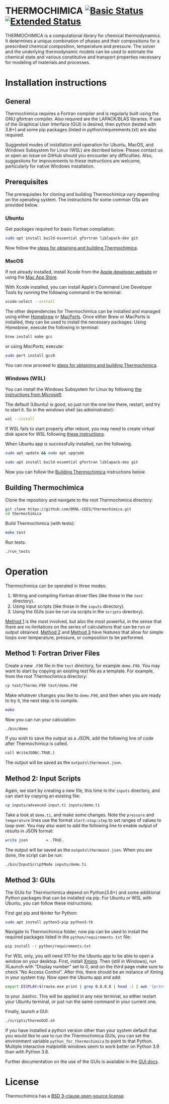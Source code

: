 THERMOCHIMICA [![Basic Status](https://github.com/ORNL-CEES/thermochimica/actions/workflows/quick.yml/badge.svg)](https://github.com/ORNL-CEES/thermochimica/actions/workflows/quick.yml) [![Extended Status](https://github.com/ORNL-CEES/thermochimica/actions/workflows/main.yml/badge.svg)](https://github.com/ORNL-CEES/thermochimica/actions/workflows/main.yml)
=============

THERMOCHIMICA is a computational library for chemical thermodynamics. It determines a unique combination of phases and their compositions for a prescribed chemical composition, temperature and pressure. The solver and the underlying thermodynamic models can be used to estimate the chemical state and various constitutive and transport properties necessary for modeling of materials and processes.

# Installation instructions
## General
Thermochimica requires a Fortran compiler and is regularly built using the GNU gfortran compiler. Also required are the LAPACK/BLAS libraries. If use of the Graphical User Interface (GUI) is desired, then python (tested with 3.8+) and some pip packages (listed in python/requirements.txt) are also required.

Suggested modes of installation and operation for Ubuntu, MacOS, and Windows Subsystem for Linux (WSL) are decribed below. Please contact us or open an issue on GitHub should you encounter any difficulties. Also, suggestions for improvements to these instructions are welcome, particularly for native Windows installation.

## Prerequisites
The prerequisites for cloning and building Thermochimica vary depending on the operating system. The instructions for some common OSs are provided below. 
### Ubuntu
Get packages required for basic Fortran compilation:
```bash
sudo apt install build-essential gfortran liblapack-dev git
```
Now follow the [steps for obtaining and building Thermochimica](#building-thermochimica).
### MacOS
If not already installed, install Xcode from the [Apple developer website](https://developer.apple.com/downloads/index.action) or using the [Mac App Store](https://apps.apple.com/us/app/xcode/id497799835).

With Xcode installed, you can install Apple's Command Line Developer Tools by running the following command in the terminal:
```bash
xcode-select --install
```
The other dependencies for Thermochimica can be installed and managed using either [Homebrew](https://brew.sh/) or [MacPorts](https://www.macports.org/index.php). Once either Brew or MacPorts is installed, they can be used to install the necessary packages. Using _Homebrew_, execute the following in terminal:
```bash
brew install make gcc
```
or using _MacPorts_, execute:
```bash
sudo port install gcc8
```
You can now proceed to [steps for obtaining and building Thermochimica](#building-thermochimica).
### Windows (WSL)
You can install the Windows Subsystem for Linux by following [the instructions from Microsoft](https://docs.microsoft.com/en-us/windows/wsl/install).

The default (Ubuntu) is good, so just run the one line there, restart, and try to start it. So in the windows shell (as administrator):
```bash
wsl --install
```
If WSL fails to start properly after reboot, you may need to create virtual disk space for WSL following [these instructions](https://utf9k.net/blog/wsl2-vhd-issue/).

When Ubuntu app is successfully installed, run the following.
```bash
sudo apt update && sudo apt upgrade
```
```bash
sudo apt install build-essential gfortran liblapack-dev git
```
Now you can follow the [Building Thermochimica](#building-thermochimica) instructions below.

## Building Thermochimica
Clone the repository and navigate to the root Thermochimica directory:
```bash
git clone https://github.com/ORNL-CEES/thermochimica.git
cd thermochimica
```
Build Thermochimica (with tests):
```bash
make test
```
Run tests:
```bash
./run_tests
```

# Operation
Thermochimica can be operated in three modes:
1. Writing and compiling Fortran driver files (like those in the `test` directory).
2. Using input scripts (like those in the `inputs` directory).
3. Using the GUIs (can be run via scripts in the `scripts` directory).

[Method 1](#method-1-fortran-driver-files) is the most involved, but also the most powerful, in the sense that there are no limitations on the series of calculations that can be run or output obtained. [Method 2](#method-2-input-scripts) and [Method 3](#method-3-guis) have features that allow for simple loops over temperature, pressure, or composition to be performed.

## Method 1: Fortran Driver Files
Create a new `.F90` file in the `test` directory, for example `demo.F90`. You may want to start by copying an existing test file as a template. For example, from the root Thermochimica directory:
```bash
cp test/Thermo.F90 test/demo.F90
```
Make whatever changes you like to `demo.F90`, and then when you are ready to try it, the next step is to compile.
```bash
make
```
Now you can run your calculation:
```bash
./bin/demo
```
If you wish to save the output as a JSON, add the following line of code after Thermochimica is called. 
```bash
call WriteJSON(.TRUE.)
```
The output will be saved as the `outputs\thermoout.json`.
## Method 2: Input Scripts
Again, we start by creating a new file, this time in the `inputs` directory, and can start by copying an existing file:
```bash
cp inputs/advanced-input.ti inputs/demo.ti
```
Take a look at `demo.ti`, and make some changes. Note the `pressure` and `temperature` lines use the format `start:stop:step` to set ranges of values to loop over. You may also want to add the following line to enable output of results in JSON format:
```bash
write json        = .TRUE.
```
The output will be saved as the `outputs\thermoout.json`.
When you are done, the script can be run:
```bash
./bin/InputScriptMode inputs/demo.ti
```

## Method 3: GUIs
The GUIs for Thermochimica depend on Python(3.8+) and some additional Python packages that can be installed via pip. For Ubuntu or WSL with Ubuntu, you can follow these instructions.

First get pip and tkinter for Python:
```bash
sudo apt install python3-pip python3-tk
```
Navigate to Thermochimica folder, now pip can be used to install the required packages listed in the `python/requirements.txt` file:
```bash
pip install -r python/requirements.txt
```

For WSL only, you will need X11 for the Ubuntu app to be able to open a window on your desktop. First, install [Xming](https://sourceforge.net/projects/xming/). Then (still in Windows), run XLaunch with "Display number" set to 0, and on the third page make sure to check "No Access Control". After this, there should be an instance of Xming in your system tray. Now open the Ubuntu app and add:
```bash
export DISPLAY=$(route.exe print | grep 0.0.0.0 | head -1 | awk '{print $4}'):0.0
```
to your .bashrc. This will be applied in any new terminal, so either restart your Ubuntu terminal, or just run the same command in your current one.

Finally, launch a GUI:
```bash
./scripts/thermoGUI.sh
```

If you have installed a python version other than your system default that you would like to use to run the Thermochimica GUIs, you can set the environment variable `python_for_thermochimica` to point to that Python. Multiple interactive matplotlib windows seem to work better on Python 3.9 than with Python 3.8.

Further documentation on the use of the GUIs is available in the [GUI docs](/doc/graphicalUserInterfaces.md).

# License
Thermochimica has a [BSD 3-clause open-source license](LICENSE).
